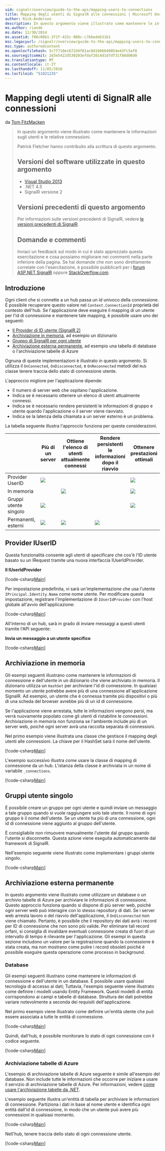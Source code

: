 ```yaml
---
uid: signalr/overview/guide-to-the-api/mapping-users-to-connections
title: Mapping degli utenti di SignalR alle connessioni | Microsoft Docs
author: Rick-Anderson
description: In questo argomento viene illustrato come mantenere le informazioni sugli utenti e le relative connessioni. Patrick Fletcher hanno contribuito alla scrittura di questo argomento. Versioni del software utilizzate in questo argomento...
ms.author: riande
ms.date: 12/30/2014
ms.assetid: f80c08b1-3f1f-432c-980c-c7b6edeb31b1
msc.legacyurl: /signalr/overview/guide-to-the-api/mapping-users-to-connections
msc.type: authoredcontent
ms.openlocfilehash: 5c7f710ec672d4f81ac0d1606640054e43fc5af8
ms.sourcegitcommit: 2d3e5422d530203efdaf2014d1d7df31f88d08d0
ms.translationtype: MT
ms.contentlocale: it-IT
ms.lasthandoff: 11/05/2018
ms.locfileid: "51021235"
---
```

<a name="mapping-signalr-users-to-connections"></a>Mapping degli utenti di SignalR alle connessioni
====================
da [Tom FitzMacken](https://github.com/tfitzmac)

> In questo argomento viene illustrato come mantenere le informazioni sugli utenti e le relative connessioni.
>
> Patrick Fletcher hanno contribuito alla scrittura di questo argomento.
>
> ## <a name="software-versions-used-in-this-topic"></a>Versioni del software utilizzate in questo argomento
>
>
> - [Visual Studio 2013](https://my.visualstudio.com/Downloads?q=visual%20studio%202013)
> - .NET 4.5
> - SignalR versione 2
>
>
>
> ## <a name="previous-versions-of-this-topic"></a>Versioni precedenti di questo argomento
>
> Per informazioni sulle versioni precedenti di SignalR, vedere [le versioni precedenti di SignalR](../older-versions/index.md).
>
> ## <a name="questions-and-comments"></a>Domande e commenti
>
> Inviaci un feedback sul modo in cui è stato apprezzato questa esercitazione e cosa possiamo migliorare nei commenti nella parte inferiore della pagina. Se hai domande che non sono direttamente correlate con l'esercitazione, è possibile pubblicarli per i [forum ASP.NET SignalR](https://forums.asp.net/1254.aspx/1?ASP+NET+SignalR) oppure [StackOverflow.com](http://stackoverflow.com/).


## <a name="introduction"></a>Introduzione

Ogni client che si connette a un hub passa un id univoco della connessione. È possibile recuperare questo valore nel `Context.ConnectionId` proprietà del contesto dell'hub. Se l'applicazione deve eseguire il mapping di un utente per l'id di connessione e mantenere tale mapping, è possibile usare uno dei seguenti:

- [Il Provider di ID utente (SignalR 2)](#IUserIdProvider)
- [Archiviazione in memoria](#inmemory), ad esempio un dizionario
- [Gruppo di SignalR per ogni utente](#groups)
- [Archiviazione esterna permanente](#database), ad esempio una tabella di database o l'archiviazione tabelle di Azure

Ognuna di queste implementazioni è illustrato in questo argomento. Si utilizza il `OnConnected`, `OnDisconnected`, e `OnReconnected` metodi del `Hub` classe tenere traccia dello stato di connessione utente.

L'approccio migliore per l'applicazione dipende:

- Il numero di server web che ospitano l'applicazione.
- Indica se è necessario ottenere un elenco di utenti attualmente connessi.
- Indica se è necessario rendere persistenti le informazioni di gruppo e utente quando l'applicazione o il server viene riavviato.
- Indica se la latenza della chiamata a un server esterno è un problema.

La tabella seguente illustra l'approccio funziona per queste considerazioni.

|  | Più di un server | Ottiene l'elenco di utenti attualmente connessi | Rendere persistenti le informazioni dopo il riavvio | Ottenere prestazioni ottimali |
| --- | --- | --- | --- | --- |
| Provider UserID | ![](mapping-users-to-connections/_static/image1.png) |  |  | ![](mapping-users-to-connections/_static/image2.png) |
| In memoria |  | ![](mapping-users-to-connections/_static/image3.png) |  | ![](mapping-users-to-connections/_static/image4.png) |
| Gruppi utente singolo | ![](mapping-users-to-connections/_static/image5.png) |  |  | ![](mapping-users-to-connections/_static/image6.png) |
| Permanenti, esterni | ![](mapping-users-to-connections/_static/image7.png) | ![](mapping-users-to-connections/_static/image8.png) | ![](mapping-users-to-connections/_static/image9.png) |  |

<a id="IUserIdProvider"></a>

## <a name="iuserid-provider"></a>Provider IUserID

Questa funzionalità consente agli utenti di specificare che cos'è l'ID utente basato su un IRequest tramite una nuova interfaccia IUserIdProvider.

**Il IUserIdProvider**

[!code-csharp[Main](mapping-users-to-connections/samples/sample1.cs)]

Per impostazione predefinita, vi sarà un'implementazione che usa l'utente `IPrincipal.Identity.Name` come nome utente. Per modificare questa impostazione, registrare l'implementazione di `IUserIdProvider` con l'host globale all'avvio dell'applicazione:

[!code-csharp[Main](mapping-users-to-connections/samples/sample2.cs)]

All'interno di un hub, sarà in grado di inviare messaggi a questi utenti tramite l'API seguente:

**Invia un messaggio a un utente specifico**

[!code-csharp[Main](mapping-users-to-connections/samples/sample3.cs?highlight=5)]

<a id="inmemory"></a>

## <a name="in-memory-storage"></a>Archiviazione in memoria

Gli esempi seguenti illustrano come mantenere le informazioni di connessione e dell'utente in un dizionario che viene archiviato in memoria. Il dizionario utilizza un `HashSet` per archiviare l'id di connessione. In qualsiasi momento un utente potrebbe avere più di una connessione all'applicazione SignalR. Ad esempio, un utente che è connessa tramite più dispositivi o più di una scheda del browser avrebbe più di un id di connessione.

Se l'applicazione viene arrestata, tutte le informazioni vengono persi, ma verrà nuovamente popolato come gli utenti di ristabilire le connessioni. Archiviazione in memoria non funziona se l'ambiente include più di un server web, poiché ogni server avrà una raccolta separata di connessioni.

Nel primo esempio viene illustrata una classe che gestisce il mapping degli utenti alle connessioni. La chiave per il HashSet sarà il nome dell'utente.

[!code-csharp[Main](mapping-users-to-connections/samples/sample4.cs)]

L'esempio successivo illustra come usare la classe di mapping di connessione da un hub. L'istanza della classe è archiviata in un nome di variabile `_connections`.

[!code-csharp[Main](mapping-users-to-connections/samples/sample5.cs)]

<a id="groups"></a>

## <a name="single-user-groups"></a>Gruppi utente singolo

È possibile creare un gruppo per ogni utente e quindi inviare un messaggio a tale gruppo quando si vuole raggiungere solo tale utente. Il nome di ogni gruppo è il nome dell'utente. Se un utente ha più di una connessione, ogni id di connessione viene aggiunto al gruppo dell'utente.

È consigliabile non rimuovere manualmente l'utente dal gruppo quando l'utente si disconnette. Questa azione viene eseguita automaticamente dal framework di SignalR.

Nell'esempio seguente viene illustrato come implementare i gruppi utente singolo.

[!code-csharp[Main](mapping-users-to-connections/samples/sample6.cs)]

<a id="database"></a>

## <a name="permanent-external-storage"></a>Archiviazione esterna permanente

In questo argomento viene illustrato come utilizzare un database o un archivio tabelle di Azure per archiviare le informazioni di connessione. Questo approccio funziona quando si dispone di più server web, poiché ogni server web può interagire con lo stesso repository di dati. Se i server web arresta lavoro o del riavvio dell'applicazione, il `OnDisconnected` non viene chiamato. Pertanto, è possibile che il repository dei dati avrà i record per ID di connessione che non sono più valide. Per eliminare tali record orfani, si consiglia di invalidare eventuali connessione creata di fuori di un intervallo di tempo è rilevante per l'applicazione. Gli esempi in questa sezione includono un valore per la registrazione quando la connessione è stata creata, ma non mostrano come pulire i record obsoleti poiché è possibile eseguire questa operazione come processo in background.

### <a name="database"></a>Database

Gli esempi seguenti illustrano come mantenere le informazioni di connessione e dell'utente in un database. È possibile usare qualsiasi tecnologia di accesso ai dati; Tuttavia, l'esempio seguente viene illustrato come definire i modelli usando Entity Framework. Questi modelli di entità corrispondono ai campi e tabelle di database. Struttura dei dati potrebbe variare notevolmente a seconda dei requisiti dell'applicazione.

Nel primo esempio viene illustrato come definire un'entità utente che può essere associata a tutte le entità di connessione.

[!code-csharp[Main](mapping-users-to-connections/samples/sample7.cs)]

Quindi, dall'hub, è possibile monitorare lo stato di ogni connessione con il codice seguente.

[!code-csharp[Main](mapping-users-to-connections/samples/sample8.cs)]

<a id="azure"></a>
### <a name="azure-table-storage"></a>Archiviazione tabelle di Azure

L'esempio di archiviazione tabelle di Azure seguente è simile all'esempio del database. Non include tutte le informazioni che occorre per iniziare a usare il servizio di archiviazione tabelle di Azure. Per informazioni, vedere [come usare l'archiviazione tabelle da .NET](https://azure.microsoft.com/documentation/articles/storage-dotnet-how-to-use-tables/).

L'esempio seguente illustra un'entità di tabella per archiviare le informazioni di connessione. Partiziona i dati in base al nome utente e identifica ogni entità dall'id di connessione, in modo che un utente può avere più connessioni in qualsiasi momento.

[!code-csharp[Main](mapping-users-to-connections/samples/sample9.cs)]

Nell'hub, tenere traccia dello stato di ogni connessione utente.

[!code-csharp[Main](mapping-users-to-connections/samples/sample10.cs)]
